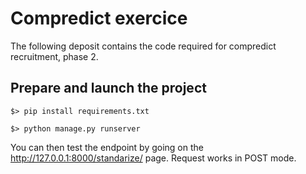 # Compredict exercice
The following deposit contains the code required for compredict recruitment, phase 2.

## Prepare and launch the project
```
$> pip install requirements.txt
```
```
$> python manage.py runserver
```

You can then test the endpoint by going on the http://127.0.0.1:8000/standarize/ page.
Request works in POST mode.
